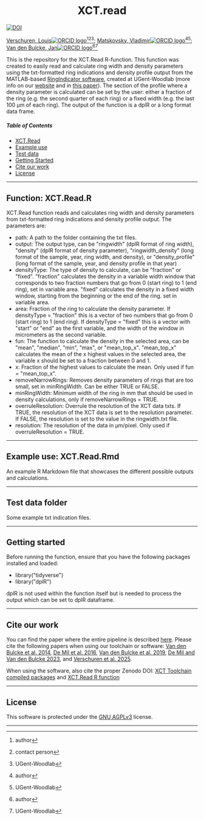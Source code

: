 <p align="center">
    <h1 align="center">XCT.read</h1>
</p>



[![DOI](https://zenodo.org/badge/DOI/10.5281/zenodo.14654939.svg)](https://doi.org/10.5281/zenodo.14654939)



[Verschuren, Louis![ORCID logo](https://info.orcid.org/wp-content/uploads/2019/11/orcid_16x16.png)](https://orcid.org/0000-0002-3102-4588)[^aut][^cre][^UG-WL];
[Matskovsky, Vladimir![ORCID logo](https://info.orcid.org/wp-content/uploads/2019/11/orcid_16x16.png)](https://orcid.org/0000-0002-3771-239X)[^aut][^UG-WL];
[Van den Bulcke, Jan![ORCID logo](https://info.orcid.org/wp-content/uploads/2019/11/orcid_16x16.png)](https://orcid.org/0000-0003-2939-5408)[^aut][^UG-WL]

[^aut]: author
[^cre]: contact person
[^UG-WL]: UGent-Woodlab



This is the repository for the XCT.Read R-function. This function was created to easily read and calculate ring width and density parameters using the txt-formatted ring indications and density profile output from the MATLAB-based [RingIndicator software](https://github.com/UGent-Woodlab/XCT-toolchain-compiled), created at UGent-Woodlab (more info on our [website](https://dendrochronomics.ugent.be/) and in [this paper](https://doi.org/10.1016/j.dendro.2025.126343)). The section of the profile where a density parameter is calculated can be set by the user: either a fraction of the ring (e.g. the second quarter of each ring) or a fixed width (e.g. the last 100 µm of each ring). The output of the function is a dplR or a long format data frame.



#####  Table of Contents

- [ XCT.Read](#function-xctreadr)
- [ Example use](#example-use-xctreadrmd)
- [ Test data](#test-data-folder)
- [ Getting Started](#getting-started)
- [ Cite our work](#cite-our-work)
- [ License](#license)

---

##  Function: XCT.Read.R
XCT.Read function reads and calculates ring width and density parameters from txt-formatted ring indications and density profile output. The parameters are: 
- path: A path to the folder containing the txt files. 
- output: The output type, can be "ringwidth" (dplR format of ring width), "density" (dplR format of density parameter), "ringwidth_density" (long format of the sample, year, ring width, and density), or "density_profile" (long format of the sample, year, and density profile in that year)
- densityType: The type of density to calculate, can be "fraction" or "fixed". "fraction" calculates the density in a variable width window that corresponds to two fraction numbers that go from 0 (start ring) to 1 (end ring), set in variable area. "fixed" calculates the density in a fixed width window, starting from the beginning or the end of the ring. set in variable area.
- area: Fraction of the ring to calculate the density parameter. If densityType = "fraction" this is a vector of two numbers that go from 0 (start ring) to 1 (end ring). If densityType = "fixed" this is a vector with "start" or "end" as the first variable, and the width of the window in micrometers as the second variable.
- fun: The function to calculate the density in the selected area, can be "mean", "median", "min", "max", or "mean_top_x". "mean_top_x" calculates the mean of the x highest values in the selected area, the variable x should be set to a fraction between 0 and 1.
- x: Fraction of the highest values to calculate the mean. Only used if fun = "mean_top_x".
- removeNarrowRings: Removes density parameters of rings that are too small, set in minRingWidth. Can be either TRUE or FALSE.
- minRingWidth: Minimum width of the ring in mm that should be used in density calculations, only if removeNarrowRings = TRUE.
- overruleResolution: Overrule the resolution of the XCT data txts. If TRUE, the resolution of the XCT data is set to the resolution parameter. If FALSE, the resolution is set to the value in the ringwidth.txt file.
- resolution: The resolution of the data in µm/pixel. Only used if overruleResolution = TRUE.


---

## Example use: XCT.Read.Rmd
An example R Markdown file that showcases the different possible outputs and calculations. 

---

## Test data folder
Some example txt indication files. 

---

## Getting started

Before running the function, ensure that you have the following packages installed and loaded:
- library("tidyverse")
- library("dplR")

dplR is not used within the function itself but is needed to process the output which can be set to dplR dataframe. 

---

## Cite our work

You can find the paper where the entire pipeline is described [here](https://doi.org/10.1016/j.dendro.2025.126343). Please cite the following papers when using our toolchain or software: [Van den Bulcke et al. 2014](https://doi.org/10.1016/j.dendro.2013.07.001), [De Mil et al. 2016](https://doi.org/10.1093/aob/mcw063), [Van den Bulcke et al. 2019](https://doi.org/10.1093/aob/mcz126), [De Mil and Van den Bulcke 2023](https://dx.doi.org/10.3791/65208), and [Verschuren et al. 2025](https://doi.org/10.1016/j.dendro.2025.126343).

When using the software, also cite the proper Zenodo DOI: [XCT Toolchain compiled packages](https://doi.org/10.5281/zenodo.14677732) and [XCT.Read R function](https://doi.org/10.5281/zenodo.14654939)

---

##  License

This software is protected under the [GNU AGPLv3](https://choosealicense.com/licenses/agpl-3.0/) license. 

---
